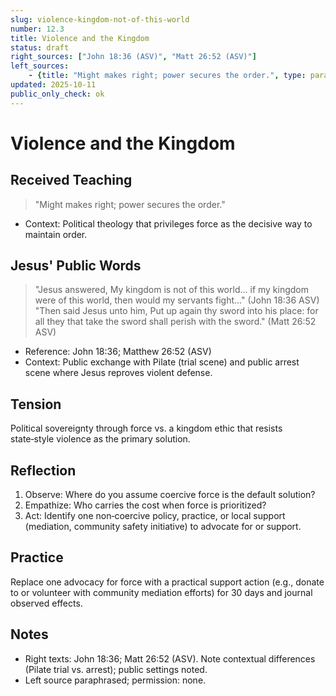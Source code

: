 ```yaml
---
slug: violence-kingdom-not-of-this-world
number: 12.3
title: Violence and the Kingdom
status: draft
right_sources: ["John 18:36 (ASV)", "Matt 26:52 (ASV)"]
left_sources:
	- {title: "Might makes right; power secures the order.", type: paraphrase, permission: none}
updated: 2025-10-11
public_only_check: ok
---
```


# Violence and the Kingdom

## Received Teaching
> "Might makes right; power secures the order."
- Context: Political theology that privileges force as the decisive way to maintain order.

## Jesus' Public Words
> "Jesus answered, My kingdom is not of this world... if my kingdom were of this world, then would my servants fight..." (John 18:36 ASV)
> "Then said Jesus unto him, Put up again thy sword into his place: for all they that take the sword shall perish with the sword." (Matt 26:52 ASV)
- Reference: John 18:36; Matthew 26:52 (ASV)
- Context: Public exchange with Pilate (trial scene) and public arrest scene where Jesus reproves violent defense.

## Tension
Political sovereignty through force vs. a kingdom ethic that resists state‑style violence as the primary solution.

## Reflection
1. Observe: Where do you assume coercive force is the default solution?
2. Empathize: Who carries the cost when force is prioritized?
3. Act: Identify one non‑coercive policy, practice, or local support (mediation, community safety initiative) to advocate for or support.

## Practice
Replace one advocacy for force with a practical support action (e.g., donate to or volunteer with community mediation efforts) for 30 days and journal observed effects.

## Notes
- Right texts: John 18:36; Matt 26:52 (ASV). Note contextual differences (Pilate trial vs. arrest); public settings noted.
- Left source paraphrased; permission: none.
